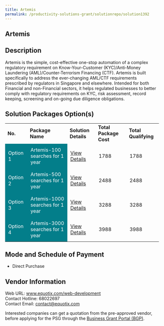 ```yaml
---
title: Artemis
permalink: /productivity-solutions-grant/solutionrepo/solution1392
---
```


## Artemis

## Description

Artemis is the simple, cost-effective one-stop automation of a complex regulatory requirement on Know-Your-Customer (KYC)/Anti-Money Laundering (AML)/Counter-Terrorism Financing (CTF). Artemis is built specifically to address the ever-changing AML/CTF requirements prescribed by regulators in Singapore and elsewhere. Intended for both Financial and non-Financial sectors, it helps regulated businesses to better comply with regulatory requirements on KYC, risk assessment, record keeping, screening and on-going due diligence obligations.

## Solution Packages Option(s)

<table>
<tr>
<td><b>No.</b></td>
<td><b>Package Name</b></td>
<td><b>Solution Details</b></td>
<td><b>Total Package Cost</b></td>
<td><b>Total Qualifying</b></td>
</tr>
<tr>
<td style='padding: 10px; background-color: #037E8A; color: #FFFFFF;'>Option 1</td>
<td style='padding: 10px; background-color: #037E8A; color: #FFFFFF;'>Artemis-100 searches for 1 year</td>
<td style='padding: 10px;'><a href='https://www.gobusiness.gov.sg/images/psg/Desensitised_Cynopsis_20200580_Annex_3_Part_1.pdf' target='_blank'>View Details</a></td>
<td style='padding: 10px;'>1788</td>
<td style='padding: 10px;'>1788</td>
</tr>
<tr>
<td style='padding: 10px; background-color: #037E8A; color: #FFFFFF;'>Option 2</td>
<td style='padding: 10px; background-color: #037E8A; color: #FFFFFF;'>Artemis-500 searches for 1 year</td>
<td style='padding: 10px;'><a href='https://www.gobusiness.gov.sg/images/psg/Desensitised_Cynopsis_20200580_Annex_3_Part_2.pdf' target='_blank'>View Details</a></td>
<td style='padding: 10px;'>2488</td>
<td style='padding: 10px;'>2488</td>
</tr>
<tr>
<td style='padding: 10px; background-color: #037E8A; color: #FFFFFF;'>Option 3</td>
<td style='padding: 10px; background-color: #037E8A; color: #FFFFFF;'>Artemis-1000 searches for 1 year</td>
<td style='padding: 10px;'><a href='https://www.gobusiness.gov.sg/images/psg/Desensitised_Cynopsis_20200580_Annex_3_Part_3.pdf' target='_blank'>View Details</a></td>
<td style='padding: 10px;'>3288</td>
<td style='padding: 10px;'>3288</td>
</tr>
<tr>
<td style='padding: 10px; background-color: #037E8A; color: #FFFFFF;'>Option 4</td>
<td style='padding: 10px; background-color: #037E8A; color: #FFFFFF;'>Artemis-3000 searches for 1 year</td>
<td style='padding: 10px;'><a href='https://www.gobusiness.gov.sg/images/psg/Desensitised_Cynopsis_20200580_Annex_3_Part_4.pdf' target='_blank'>View Details</a></td>
<td style='padding: 10px;'>3988</td>
<td style='padding: 10px;'>3988</td>
</tr>
</table>

## Mode and Schedule of Payment

 - Direct Purchase

## Vendor Information

 Web URL: www.equotix.com/web-development <br>Contact Hotline: 68022697 <br>Contact Email: contact@equotix.com <br>

Interested companies can get a quotation from the pre-approved vendor, before applying for the PSG through the <a href='https://www.businessgrants.gov.sg/' target='_blank' rel='noopener'>Business Grant Portal (BGP)</a>.

<script src="/jquery/resize-tables.js"></script>

